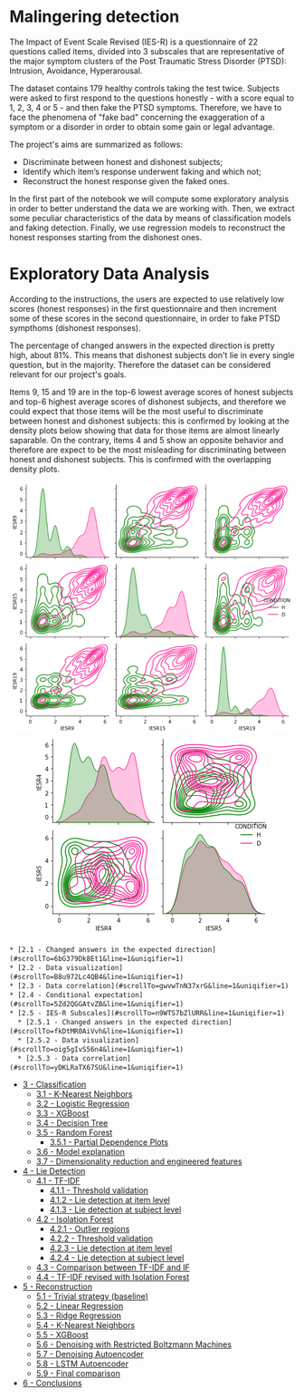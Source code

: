 # Malingering detection

The Impact of Event Scale Revised (IES-R) is a questionnaire of 22 questions called items, divided into 3 subscales that are representative of the major symptom clusters of the Post Traumatic Stress Disorder (PTSD): Intrusion, Avoidance, Hyperarousal.

The dataset contains 179 healthy controls taking the test twice. Subjects were asked to first respond to the questions honestly - with a score equal to 1, 2, 3, 4 or 5 - and then fake the PTSD symptoms. Therefore, we have to face the phenomena of "fake bad" concerning the exaggeration of a symptom or a disorder in order to obtain some gain or legal advantage.

The project's aims are summarized as follows:
- Discriminate between honest and dishonest subjects;
- Identify which item’s response underwent faking and which not;
- Reconstruct the honest response given the faked ones.

In the first part of the notebook we will compute some exploratory analysis in order to better understand the data we are working with. Then, we extract some peculiar characteristics of the data by means of classification models and faking detection. Finally, we use regression models to reconstruct the honest responses starting from the dishonest ones.

# Exploratory Data Analysis

According to the instructions, the users are expected to use relatively low scores (honest responses) in the first questionnaire and then increment some of these scores in the second questionnaire, in order to fake PTSD sympthoms (dishonest responses). 

The percentage of changed answers in the expected direction is pretty high, about 81%. This means that dishonest subjects don't lie in every single question, but in the majority. Therefore the dataset can be considered relevant for our project's goals.

Items 9, 15 and 19 are in the top-6 lowest average scores of honest subjects and top-6 highest average scores of dishonest subjects, and therefore we could expect that those items will be the most useful to discriminate between honest and dishonest subjects: this is confirmed by looking at the density plots below showing that data for those items are almost linearly saparable. On the contrary, items 4 and 5 show an opposite behavior and therefore are expect to be the most misleading for discriminating between honest and dishonest subjects. This is confirmed with the overlapping density plots.

<p align="center">
  <img src="https://github.com/silviapoletti/Malingering-detection/blob/51a723b352778bf52ab7d8c3e4367eb95a0717dd/plots/separable_density_plots.png" />
   <img src="https://github.com/silviapoletti/Malingering-detection/blob/51a723b352778bf52ab7d8c3e4367eb95a0717dd/plots/overlapping_density_plots.png" />
</p>




    * [2.1 - Changed answers in the expected direction](#scrollTo=6bG379Dk8Et1&line=1&uniqifier=1)
    * [2.2 - Data visualization](#scrollTo=B8u972Lc4QB4&line=1&uniqifier=1)
    * [2.3 - Data correlation](#scrollTo=gwvwTnN37xrG&line=1&uniqifier=1)
    * [2.4 - Conditional expectation](#scrollTo=5Zd2QGGAtvZB&line=1&uniqifier=1)
    * [2.5 - IES-R Subscales](#scrollTo=n9WTS7bZlURR&line=1&uniqifier=1)
      * [2.5.1 - Changed answers in the expected direction](#scrollTo=fkDtMR0AiVvh&line=1&uniqifier=1)
      * [2.5.2 - Data visualization](#scrollTo=oig5gIvS56n4&line=1&uniqifier=1)
      * [2.5.3 - Data correlation](#scrollTo=yDKLRaTX67SU&line=1&uniqifier=1)
* [3 -  Classification](#scrollTo=KIhvkK6UFV0-&line=1&uniqifier=1)
    * [3.1 - K-Nearest Neighbors](#scrollTo=8OWvApzMcrNn&line=1&uniqifier=1)
    * [3.2 - Logistic Regression](#scrollTo=9EuHI1jDOY_s&line=1&uniqifier=1)
    * [3.3 - XGBoost](#scrollTo=VgRCq1xK1ret&line=1&uniqifier=1)
    * [3.4 - Decision Tree](#scrollTo=ccchgQ15fqiD&line=1&uniqifier=1)
    * [3.5 - Random Forest](#scrollTo=uM3cdRfBi_8Y&line=1&uniqifier=1)
      * [3.5.1 - Partial Dependence Plots](#scrollTo=Z9-0mKejmwfM&line=1&uniqifier=1)
    * [3.6 - Model explanation](#scrollTo=PbOvefY8rNy4&line=1&uniqifier=1)
    * [3.7 - Dimensionality reduction and engineered features](#scrollTo=juSh4sXrLf7u&line=2&uniqifier=1)
* [4 - Lie Detection](#scrollTo=OMGpjoJowgdK&line=1&uniqifier=1)
    * [4.1 - TF-IDF](#scrollTo=uGR1ITXybtfG&line=14&uniqifier=1)
      * [4.1.1 - Threshold validation](#scrollTo=hMgdmRtL0gwH&line=1&uniqifier=1)
      * [4.1.2 - Lie detection at item level](#scrollTo=I7TJd1C23c3g&line=1&uniqifier=1)
      * [4.1.3 - Lie detection at subject level](#scrollTo=tt2b1La43x_8&line=1&uniqifier=1)
    * [4.2 - Isolation Forest](#scrollTo=gz5H3zeirlGO)
      * [4.2.1 - Outlier regions](#scrollTo=wz3hOMZmJnEL&line=1&uniqifier=1)
      * [4.2.2 - Threshold validation](#scrollTo=6OfGMkg-MtF2&line=4&uniqifier=1)
      * [4.2.3 - Lie detection at item level](#scrollTo=15we7MR2M4I5&line=1&uniqifier=1)
      * [4.2.4 - Lie detection at subject level](#scrollTo=psIVG6cxM9UW&line=1&uniqifier=1)
    * [4.3 - Comparison between TF-IDF and IF](#scrollTo=s7WE6NQKVVO4&line=1&uniqifier=1)
    * [4.4 - TF-IDF revised with Isolation Forest](#scrollTo=a7o-hG3pizVd&line=13&uniqifier=1)
* [5 - Reconstruction](#scrollTo=w3-09mOOoBaZ&line=1&uniqifier=1)
  * [5.1 - Trivial strategy (baseline)](#scrollTo=qoTDsufu5NBv)
  * [5.2 - Linear Regression](#scrollTo=RC6wtqlc0BDC&line=1&uniqifier=1)
  * [5.3 - Ridge Regression](#scrollTo=LSBHfXKHuuKb&line=1&uniqifier=1)
  * [5.4 - K-Nearest Neighbors](#scrollTo=OEanfL374WTt&line=1&uniqifier=1)
  * [5.5 - XGBoost](#scrollTo=LTMEcsmZZgJU&line=1&uniqifier=1)
  * [5.6 - Denoising with Restricted Boltzmann Machines](#scrollTo=a4_7twm_AA4q)
  * [5.7 - Denoising Autoencoder](#scrollTo=gfU-X2TAf0hy)
  * [5.8 - LSTM Autoencoder](#scrollTo=-uz4a1uD2zqb)
  * [5.9 - Final comparison](#scrollTo=4aAEG4Ak03ca&line=1&uniqifier=1)
* [6 - Conclusions](#scrollTo=I_KM4XL8EZtF)
